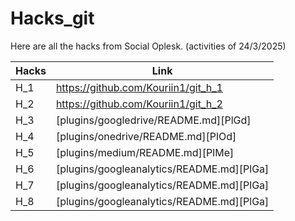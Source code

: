 # Hacks_git


Here are all the hacks from Social Oplesk. (activities of 24/3/2025)

| Hacks | Link |
| ------ | ------ |
| H_1 | https://github.com/Kouriin1/git_h_1 |
| H_2 | https://github.com/Kouriin1/git_h_2 |
| H_3 | [plugins/googledrive/README.md][PlGd] |
| H_4 | [plugins/onedrive/README.md][PlOd] |
| H_5 | [plugins/medium/README.md][PlMe] |
| H_6 | [plugins/googleanalytics/README.md][PlGa] |
| H_7 | [plugins/googleanalytics/README.md][PlGa] |
| H_8 | [plugins/googleanalytics/README.md][PlGa] |

